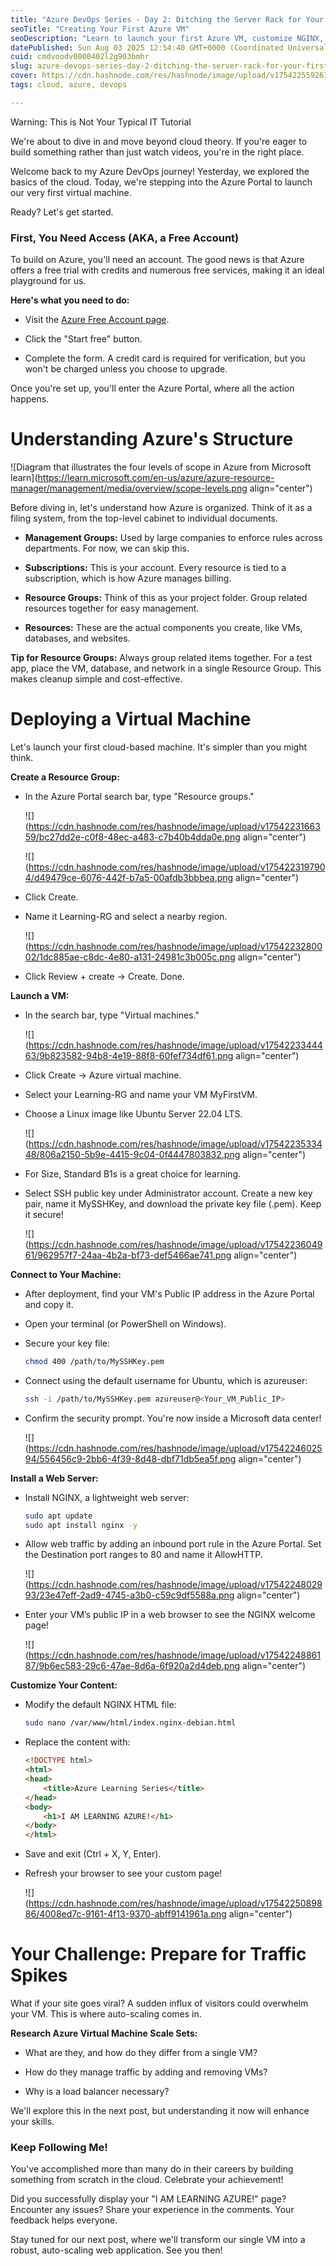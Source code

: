 ```yaml
---
title: "Azure DevOps Series - Day 2: Ditching the Server Rack for Your First VM!"
seoTitle: "Creating Your First Azure VM"
seoDescription: "Learn to launch your first Azure VM, customize NGINX, and prepare for web traffic spikes in this hands-on Azure DevOps tutorial"
datePublished: Sun Aug 03 2025 12:54:40 GMT+0000 (Coordinated Universal Time)
cuid: cmdvoodv0000402l2g903bmhr
slug: azure-devops-series-day-2-ditching-the-server-rack-for-your-first-vm
cover: https://cdn.hashnode.com/res/hashnode/image/upload/v1754225592618/2e7cd6a5-0d93-4010-9725-385b45dd0f5c.jpeg
tags: cloud, azure, devops

---
```


Warning: This is Not Your Typical IT Tutorial

We're about to dive in and move beyond cloud theory. If you're eager to build something rather than just watch videos, you're in the right place.

Welcome back to my Azure DevOps journey! Yesterday, we explored the basics of the cloud. Today, we're stepping into the Azure Portal to launch our very first virtual machine.

Ready? Let's get started.

### First, You Need Access (AKA, a Free Account)

To build on Azure, you'll need an account. The good news is that Azure offers a free trial with credits and numerous free services, making it an ideal playground for us.

**Here's what you need to do:**

* Visit the [Azure Free Account page](https://azure.microsoft.com/en-us/free/).
    
* Click the "Start free" button.
    
* Complete the form. A credit card is required for verification, but you won't be charged unless you choose to upgrade.
    

Once you're set up, you'll enter the Azure Portal, where all the action happens.

# Understanding Azure's Structure

![Diagram that illustrates the four levels of scope in Azure from Microsoft learn](https://learn.microsoft.com/en-us/azure/azure-resource-manager/management/media/overview/scope-levels.png align="center")

Before diving in, let's understand how Azure is organized. Think of it as a filing system, from the top-level cabinet to individual documents.

* **Management Groups:** Used by large companies to enforce rules across departments. For now, we can skip this.
    
* **Subscriptions:** This is your account. Every resource is tied to a subscription, which is how Azure manages billing.
    
* **Resource Groups:** Think of this as your project folder. Group related resources together for easy management.
    
* **Resources:** These are the actual components you create, like VMs, databases, and websites.
    

**Tip for Resource Groups:** Always group related items together. For a test app, place the VM, database, and network in a single Resource Group. This makes cleanup simple and cost-effective.

# Deploying a Virtual Machine

Let's launch your first cloud-based machine. It's simpler than you might think.

**Create a Resource Group:**

* In the Azure Portal search bar, type "Resource groups."
    
    ![](https://cdn.hashnode.com/res/hashnode/image/upload/v1754223166359/bc27dd2e-c0f8-48ec-a483-c7b40b4dda0e.png align="center")
    
    ![](https://cdn.hashnode.com/res/hashnode/image/upload/v1754223197904/d49479ce-6076-442f-b7a5-00afdb3bbbea.png align="center")
    
* Click Create.
    
* Name it Learning-RG and select a nearby region.
    
    ![](https://cdn.hashnode.com/res/hashnode/image/upload/v1754223280002/1dc885ae-c8dc-4e80-a131-24981c3b005c.png align="center")
    
* Click Review + create -&gt; Create. Done.
    

**Launch a VM:**

* In the search bar, type "Virtual machines."
    
    ![](https://cdn.hashnode.com/res/hashnode/image/upload/v1754223344463/9b823582-94b8-4e19-88f8-60fef734df61.png align="center")
    
* Click Create -&gt; Azure virtual machine.
    
* Select your Learning-RG and name your VM MyFirstVM.
    
* Choose a Linux image like Ubuntu Server 22.04 LTS.
    
    ![](https://cdn.hashnode.com/res/hashnode/image/upload/v1754223533448/806a2150-5b9e-4415-9c04-0f4447803832.png align="center")
    
* For Size, Standard B1s is a great choice for learning.
    
* Select SSH public key under Administrator account. Create a new key pair, name it MySSHKey, and download the private key file (.pem). Keep it secure!
    
    ![](https://cdn.hashnode.com/res/hashnode/image/upload/v1754223604961/962957f7-24aa-4b2a-bf73-def5466ae741.png align="center")
    

**Connect to Your Machine:**

* After deployment, find your VM's Public IP address in the Azure Portal and copy it.
    
* Open your terminal (or PowerShell on Windows).
    
* Secure your key file:
    
    ```bash
    chmod 400 /path/to/MySSHKey.pem
    ```
    
* Connect using the default username for Ubuntu, which is azureuser:
    
    ```bash
    ssh -i /path/to/MySSHKey.pem azureuser@<Your_VM_Public_IP>
    ```
    
* Confirm the security prompt. You're now inside a Microsoft data center!
    
    ![](https://cdn.hashnode.com/res/hashnode/image/upload/v1754224602594/556456c9-2bb6-4f39-8d48-dbf71db5ea5f.png align="center")
    

**Install a Web Server:**

* Install NGINX, a lightweight web server:
    
    ```bash
    sudo apt update
    sudo apt install nginx -y
    ```
    
* Allow web traffic by adding an inbound port rule in the Azure Portal. Set the Destination port ranges to 80 and name it AllowHTTP.
    
    ![](https://cdn.hashnode.com/res/hashnode/image/upload/v1754224802993/23e47eff-2ad9-4745-a3b0-c59c9df5588a.png align="center")
    
* Enter your VM’s public IP in a web browser to see the NGINX welcome page!
    
    ![](https://cdn.hashnode.com/res/hashnode/image/upload/v1754224886187/9b6ec583-29c6-47ae-8d6a-6f920a2d4deb.png align="center")
    

**Customize Your Content:**

* Modify the default NGINX HTML file:
    
    ```bash
    sudo nano /var/www/html/index.nginx-debian.html
    ```
    
* Replace the content with:
    
    ```html
    <!DOCTYPE html>
    <html>
    <head>
        <title>Azure Learning Series</title>
    </head>
    <body>
        <h1>I AM LEARNING AZURE!</h1>
    </body>
    </html>
    ```
    
* Save and exit (Ctrl + X, Y, Enter).
    
* Refresh your browser to see your custom page!
    
    ![](https://cdn.hashnode.com/res/hashnode/image/upload/v1754225089886/4008ed7c-9161-4f13-9370-abff9141961a.png align="center")
    

# Your Challenge: Prepare for Traffic Spikes

What if your site goes viral? A sudden influx of visitors could overwhelm your VM. This is where auto-scaling comes in.

**Research Azure Virtual Machine Scale Sets:**

* What are they, and how do they differ from a single VM?
    
* How do they manage traffic by adding and removing VMs?
    
* Why is a load balancer necessary?
    

We'll explore this in the next post, but understanding it now will enhance your skills.

### Keep Following Me!

You've accomplished more than many do in their careers by building something from scratch in the cloud. Celebrate your achievement!

Did you successfully display your "I AM LEARNING AZURE!" page? Encounter any issues? Share your experience in the comments. Your feedback helps everyone.

Stay tuned for our next post, where we'll transform our single VM into a robust, auto-scaling web application. See you then!